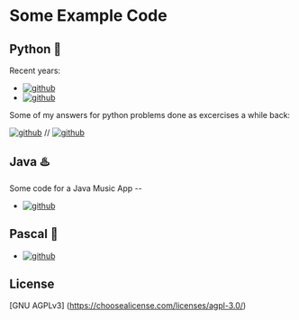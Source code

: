 # Some Example Code

## Python 🐍

Recent years:
- [![github](https://img.shields.io/badge/Python2024-darkgreen)]([https://github.com/Hadron-JLeo/java_projects/](https://github.com/Hadron-JLeo/example_work/tree/main/2024_code))
- [![github](https://img.shields.io/badge/Python2023-darkgreen)]([https://github.com/Hadron-JLeo/java_projects/](https://github.com/Hadron-JLeo/example_work/tree/main/2023_code))


Some of my answers for python problems done as excercises a while back:

[![github](https://img.shields.io/badge/Online%20Excercises-8A2BE2)](https://github.com/Hadron-JLeo/hackerrank/tree/main) // [![github](https://img.shields.io/badge/Reusable_Old_Python-8A2BE2)](https://github.com/Hadron-JLeo/python_examples/tree/main)

## Java ♨️

Some code for a Java Music App -- 
- [![github](https://img.shields.io/badge/Java_App_Development-blue)](https://github.com/Hadron-JLeo/java_projects/)


## Pascal 👦

- [![github](https://img.shields.io/badge/Pascal-red)](https://github.com/Hadron-JLeo/pascal/blob/main/liste_mit_worten.pas)


## License

[GNU AGPLv3] (https://choosealicense.com/licenses/agpl-3.0/)
